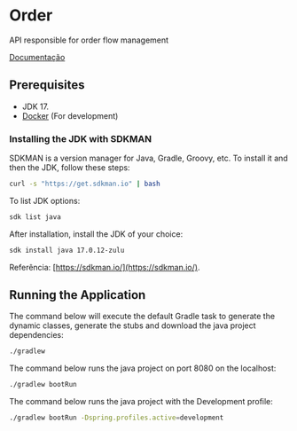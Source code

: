 # Order

API responsible for order flow management

[Documentação](http://localhost:8080/doc.html)


## Prerequisites

- JDK 17.
- [Docker](https://docs.docker.com/engine/install/) (For development)


### Installing the JDK with SDKMAN

SDKMAN is a version manager for Java, Gradle, Groovy, etc. To install it and then the JDK, follow these steps:

```bash
curl -s "https://get.sdkman.io" | bash
```

To list JDK options:

```bash
sdk list java
```

After installation, install the JDK of your choice:

```bash
sdk install java 17.0.12-zulu
```

Referência: [https://sdkman.io/](https://sdkman.io/).

## Running the Application

The command below will execute the default Gradle task to generate the dynamic classes, generate the stubs and download the java project dependencies:

```bash
./gradlew
```

The command below runs the java project on port 8080 on the localhost:

```bash
./gradlew bootRun
```

The command below runs the java project with the Development profile:

```bash
./gradlew bootRun -Dspring.profiles.active=development
